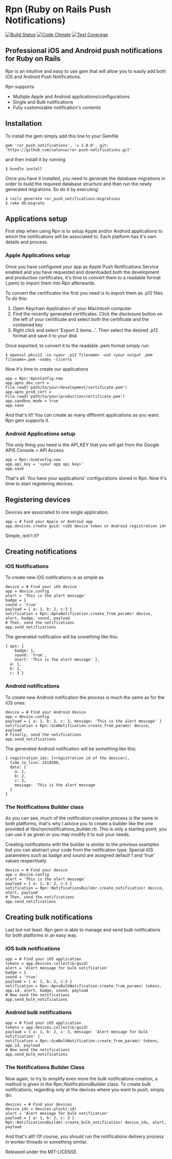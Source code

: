 # Rpn (Ruby on Rails Push Notifications)
[![Build Status](https://travis-ci.org/calonso/rails-push-notifications.svg)](https://travis-ci.org/calonso/rails-push-notifications) [![Code Climate](https://codeclimate.com/github/calonso/rails-push-notifications/badges/gpa.svg)](https://codeclimate.com/github/calonso/rails-push-notifications) [![Test Coverage](https://codeclimate.com/github/calonso/rails-push-notifications/badges/coverage.svg)](https://codeclimate.com/github/calonso/rails-push-notifications)
## Professional iOS and Android push notifications for Ruby on Rails

Rpn is an intuitive and easy to use gem that will allow you to easily add both iOS and Android Push Notifications.

Rpn supports:

* Multiple Apple and Android applications/configurations
* Single and Bulk notifications
* Fully customizable notification's contents

## Installation
To install the gem simply add this line to your Gemfile

    gem 'ror_push_notifications', '= 1.0.0', git: 'https://github.com/calonso/ror-push-notifications.git'

and then install it by running

    $ bundle install

Once you have it installed, you need to generate the database migrations in order to build the required database structure and then run the newly generated migrations. So do it by executing:

    $ rails generate ror_push_notifications:migrations
    $ rake db:migrate

## Applications setup

First step when using Rpn is to setup Apple and/or Android applications to which the notifications will be associated to. Each platform has it's own details and process.

### Apple Applications setup

Once you have configured your app as Apple Push Notifications Service enabled and you have requested and downloaded both the development and production certificates, it's time to convert them to a readable format (.pem) to import them into Rpn afterwards.

To convert the certificates the first you need is to export them as .p12 files. To do this:

1. Open Keychain Application of your Macintosh computer
2. Find the recently generated certificates. Click the disclosure button on the left of your certificate and select both the certificate and the contained key
3. Right click and select 'Export 2 items...'. Then select the desired .p12 format and save it to your disk

Once exported, to convert it to the readable .pem format simply run:

    $ openssl pkcs12 -in <your .p12 filename> -out <your output .pem filename>.pem -nodes -clcerts

Now it's time to create our applications

    app = Rpn::ApnsConfig.new
    app.apns_dev_cert = File.read('path/to/your/development/certificate.pem')
    app.apns_prod_cert = File.read('path/to/your/production/certificate.pem')
    app.sandbox_mode = true
    app.save

And that's it!! You can create as many different applications as you want. Rpn gem supports it.

### Android Applications setup

The only thing you need is the API_KEY that you will get from the Google APIS Console > API Access

    app = Rpn::GcmConfig.new
    app.api_key = '<your app api key>'
    app.save

That's all. You have your applications' configurations stored in Rpn. Now it's time to start registering devices.

## Registering devices

Devices are associated to one single application.

    app = # Find your Apple or Android app
    app.devices.create guid: <iOS device token or Android registration id>

Simple, isnt't it?

## Creating notifications

### iOS Notifications

To create new iOS notifications is as simple as

    device = # Find your iOS device
    app = device.config
    alert = 'This is the alert message'
    badge = 1
    sound = 'true'
    payload = { a: 1, b: 2, c:3 }
    notification = Rpn::ApnsNotification.create_from_params! device, alert, badge, sound, payload
    # Then, send the notifications
    app.send_notifications

The generated notification will be something like this:

    { aps: {
        badge: 1,
        sound: 'true',
        alert: 'This is the alert message' },
      a: 1,
      b: 2,
      c: 3 }

### Android notifications

To create new Android notification the process is much the same as for the iOS ones:

    device = # Find your Android device
    app = device.config
    payload = { a: 1, b: 2, c: 3, message: 'This is the alert message' }
    notification = Rpn::GcmNotification.create_from_params! device, payload
    # Finally, send the notifications
    app.send_notifications

The generated Android notification will be something like this:

    { registration_ids: [<registration id of the device>],
      time_to_live: 2419200,
      data: {
        a: 1,
        b: 2,
        c: 3,
        message: 'This is the alert message'
      }
    }

### The Notifications Builder class

As you can see, much of the notification creation process is the same in both platforms, that's why I advice you to
create a builder like the one provided at libs/rpn/notifications_builder.rb. This is only a starting point, you can use
it as given or you may modify it to suit your needs.

Creating notifications with the builder is similar to the previous examples but you can abstract your code from the
notification type. Special iOS parameters such as badge and sound are assigned default 1 and 'true' values respectively.

    device = # Find your device
    app = device.config
    alert = 'This is the alert message'
    payload = { a: 1, b: 2, c:3 }
    notification = Rpn::NotificationsBuilder.create_notification! device, alert, payload
    # Then, send the notifications
    app.send_notifications

## Creating bulk notifications

Last but not least. Rpn gem is able to manage and send bulk notifications for both platforms in an easy way.

### iOS bulk notifications

    app = # Find your iOS application
    tokens = app.devices.collect(&:guid)
    alert = 'Alert message for bulk notification'
    badge = 1
    sound = 'true'
    payload = { a: 1, b: 2, c:3 }
    notification = Rpn::ApnsBulkNotification.create_from_params! tokens, app.id, alert, badge, sound, payload
    # Now send the notifications
    app.send_bulk_notifications

### Android bulk notifications

    app = # Find your iOS application
    tokens = app.devices.collect(&:guid)
    payload = { a: 1, b: 2, c: 3, message: 'Alert message for bulk notification' }
    notification = Rpn::GcmBulkNotification.create_from_params! tokens, app.id, payload
    # Now send the notifications
    app.send_bulk_notifications

### The Notifications Builder Class

Now again, to try to simplify even more the bulk notifications creation, a method is given in the Rpn::NotificationsBuilder class.
To create bulk notifications, regarding only at the devices where you want to push, simply do:

    devices = # Find your devices
    device_ids = devices.pluck(:id)
    alert = 'Alert message for bulk notification'
    payload = { a: 1, b: 2, c: 3 }
    Rpn::NotificationsBuilder.create_bulk_notification! device_ids, alert, payload

And that's all!! Of course, you should run the notifications delivery process in worker threads or something similar.

Released under the MIT-LICENSE.

